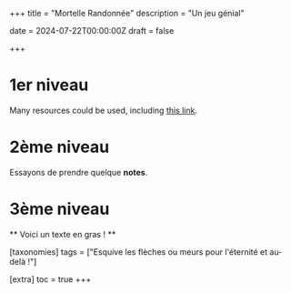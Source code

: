 +++
title = "Mortelle Randonnée"
description = "Un jeu génial"

date = 2024-07-22T00:00:00Z
draft = false

+++

# 1er niveau

<!-- Code en HTML --> 

<p> Many resources could be used, including 
<a href="https://biodiversitypmc.sibils.org/" rel="noreferrer">this link</a>. <br></p>


# 2ème niveau

Essayons de prendre quelque **notes**.


# 3ème niveau


** Voici un texte en gras ! **

[taxonomies]
tags = ["Esquive les flèches ou meurs pour l'éternité et au-delà !"]

[extra]
toc = true
+++

